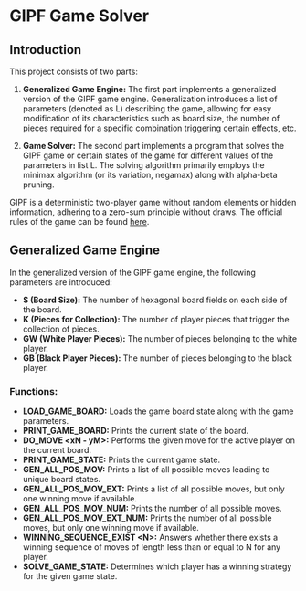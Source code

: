 # GIPF Game Solver

## Introduction

This project consists of two parts:

1. **Generalized Game Engine:** The first part implements a generalized version of the GIPF game engine. Generalization introduces a list of parameters (denoted as L) describing the game, allowing for easy modification of its characteristics such as board size, the number of pieces required for a specific combination triggering certain effects, etc.

2. **Game Solver:** The second part implements a program that solves the GIPF game or certain states of the game for different values of the parameters in list L. The solving algorithm primarily employs the minimax algorithm (or its variation, negamax) along with alpha-beta pruning.

GIPF is a deterministic two-player game without random elements or hidden information, adhering to a zero-sum principle without draws. The official rules of the game can be found [here]([official_rules_link](https://www.riograndegames.com/wp-content/uploads/2013/02/GIPF-Rules.pdf)). 

## Generalized Game Engine

In the generalized version of the GIPF game engine, the following parameters are introduced:

- **S (Board Size):** The number of hexagonal board fields on each side of the board.
- **K (Pieces for Collection):** The number of player pieces that trigger the collection of pieces.
- **GW (White Player Pieces):** The number of pieces belonging to the white player.
- **GB (Black Player Pieces):** The number of pieces belonging to the black player.

### Functions:

- **LOAD_GAME_BOARD:** Loads the game board state along with the game parameters.
- **PRINT_GAME_BOARD:** Prints the current state of the board.
- **DO_MOVE \<xN - yM\>:** Performs the given move for the active player on the current board.
- **PRINT_GAME_STATE:** Prints the current game state.
- **GEN_ALL_POS_MOV:** Prints a list of all possible moves leading to unique board states.
- **GEN_ALL_POS_MOV_EXT:** Prints a list of all possible moves, but only one winning move if available.
- **GEN_ALL_POS_MOV_NUM:** Prints the number of all possible moves.
- **GEN_ALL_POS_MOV_EXT_NUM:** Prints the number of all possible moves, but only one winning move if available.
- **WINNING_SEQUENCE_EXIST \<N\>:** Answers whether there exists a winning sequence of moves of length less than or equal to N for any player.
- **SOLVE_GAME_STATE:** Determines which player has a winning strategy for the given game state.
